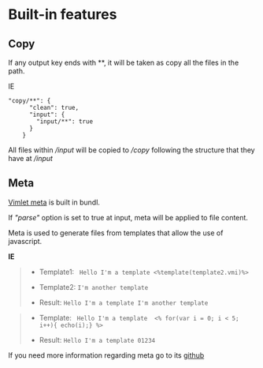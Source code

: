 # Built-in features

## Copy
If any output key ends with **, it will be taken as copy all the files in the path.

IE
```
"copy/**": {
      "clean": true,
      "input": {
        "input/**": true
      }
    }
```
All files within */input* will be copied to */copy* following the structure that they have at */input*

## Meta
[Vimlet meta](https://github.com/vimlet/vimlet-meta) is built in bundl. 

If *"parse"* option is set to true at input, meta will be applied to file content.

Meta is used to generate files from templates that allow the use of javascript.

**IE**

>* Template1:
>` Hello I'm a template <%template(template2.vmi)%>`
>
>* Template2:
> `I'm another template`
>
>* Result:
> `Hello I'm a template I'm another template`


>* Template:
>` Hello I'm a template 
> <%
> for(var i = 0; i < 5; i++){
> echo(i);}
> %>`
>
>* Result:
> `Hello I'm a template 01234`

If you need more information regarding meta go to its [github](https://github.com/vimlet/vimlet-meta)
